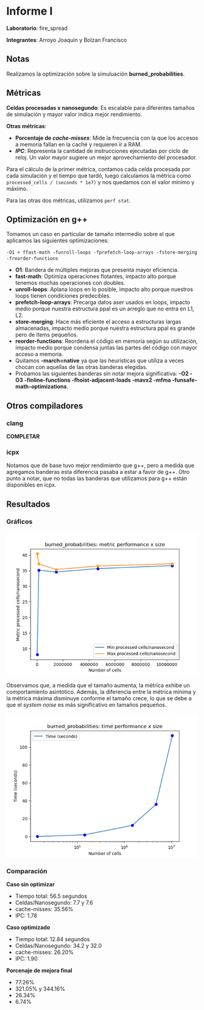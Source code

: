 # Informe I

__Laboratorio__: fire_spread

__Integrantes__: Arroyo Joaquin y Bolzan Francisco

## Notas

Realizamos la optimización sobre la simuluación __burned_probabilities__.

## Métricas

__Celdas procesadas x nanosegundo__: Es escalable para diferentes tamaños de simulación y mayor valor indica mejor rendimiento.

__Otras métricas__: 

- __Porcentaje de _cache-misses___: Mide la frecuencia con la que los accesos a memoria fallan en la caché y requieren ir a RAM.
- ___IPC___: Representa la cantidad de instrucciones ejecutadas por ciclo de reloj. Un valor mayor sugiere un mejor aprovechamiento del procesador.

Para el cálculo de la primer métrica, contamos cada celda procesada por cada simulación y el tiempo que tardó, luego calculamos la métrica como ```processed_cells / (seconds * 1e7)``` y nos quedamos con el valor mínimo y máximo.

Para las otras dos métricas, utilizamos ```perf stat```.

## Optimización en g++

Tomamos un caso en particular de tamaño intermedio sobre el que aplicamos las siguientes optimizaciones:

```
-O1 + ffast-math -funroll-loops -fprefetch-loop-arrays -fstore-merging -freorder-functions
```

- __O1__: Bandera de múltiples mejoras que presenta mayor eficiencia.
- __fast-math__: Optimiza operaciones flotantes, impacto alto porque tenemos muchas operaciones con doubles.
- __unroll-loops__: Aplana loops en lo posible, impacto alto porque nuestros loops tienen condiciones predecibles.
- __prefetch-loop-arrays__: Precarga datos aser usados en loops, impacto medio porque nuestra estructura ppal es un arreglo que no entra en L1, L2.
- __store-merging__: Hace más eficiente el acceso a estructuras largas almacenadas, impacto medio porque nuestra estructura ppal es grande pero de ítems pequeños.
- __reorder-functions__: Reordena el código en memoria según su utilización, impacto medio porque condensa juntas las partes del código con mayor acceso a memoria.
- Quitamos __-march=native__ ya que las heurísticas que utiliza a veces chocan con aquellas de las otras banderas elegidas.
- Probamos las siguientes banderas sin notar mejora significativa: __-O2 -O3 -finline-functions -fhoist-adjacent-loads -mavx2 -mfma -funsafe-math-optimizations__.

## Otros compiladores

### clang

__COMPLETAR__

### icpx

Notamos que de base tuvo mejor rendimiento que g++, pero a medida que agregamos banderas esta diferencia pasaba a estar a favor de g++. Otro punto a notar, que no todas las banderas que utilizamos para g++ están disponibles en icpx.

## Resultados

### Gráficos

![](final_plots/burned_probabilities_perf.png)

Observamos que, a medida que el tamaño aumenta, la métrica exhibe un comportamiento asintótico. Además, la diferencia entre la métrica mínima y la métrica máxima disminuye conforme el tamaño crece, lo que se debe a que el _system noise_ es más significativo en tamaños pequeños.

![](final_plots/burned_probabilities_time.png)

### Comparación

__Caso sin optimizar__

- Tiempo total: 56.5 segundos
- Celdas/Nanosegundo: 7.7 y 7.6
- cache-misses: 35.56%
- IPC: 1.78

__Caso optimizado__

- Tiempo total: 12.84 segundos
- Celdas/Nanosegundo: 34.2 y 32.0
- cache-misses: 26.20%
- IPC: 1.90

__Porcenaje de mejora final__

- 77.26%
- 321.05% y 344.16%
- 26.34%
- 6.74%

